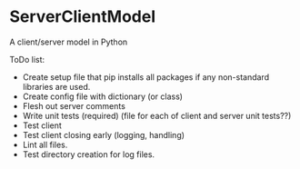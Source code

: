 # ServerClientModel
A client/server model in Python

ToDo list:
* Create setup file that pip installs all packages if any non-standard libraries are used.
* Create config file with dictionary (or class)
* Flesh out server comments
* Write unit tests (required) (file for each of client and server unit tests??)
* Test client
* Test client closing early (logging, handling)
* Lint all files.
* Test directory creation for log files.